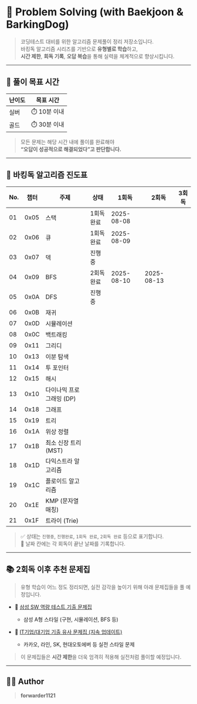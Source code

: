 # 🧠 Problem Solving (with Baekjoon & BarkingDog)

> 코딩테스트 대비를 위한 알고리즘 문제풀이 정리 저장소입니다.  
> 바킹독 알고리즘 시리즈를 기반으로 **유형별로 학습**하고,  
> **시간 제한**, **회독 기록**, **오답 복습**을 통해 실력을 체계적으로 향상시킵니다.

---

## 🎯 풀이 목표 시간

| 난이도 | 목표 시간 |
|--------|------------|
| 실버   | ⏱️ 10분 이내 |
| 골드   | ⏱️ 30분 이내 |
> 모든 문제는 해당 시간 내에 풀이를 완료해야  
> **“오답이 성공적으로 해결되었다”고 판단합니다.**

---

## 📌 바킹독 알고리즘 진도표

| No. | 챕터 | 주제                      | 상태         | 1회독       | 2회독       | 3회독       |
|-----|-------|---------------------------|--------------|-------------|-------------|-------------|
| 01  | 0x05  | 스택                      | 1회독 완료   | 2025-08-08  |             |             |
| 02  | 0x06  | 큐                        | 1회독 완료   | 2025-08-09  |             |             |
| 03  | 0x07  | 덱                        | 진행중       |             |             |             |
| 04  | 0x09  | BFS                       | 2회독 완료   | 2025-08-10  | 2025-08-13  |             |
| 05  | 0x0A  | DFS                       | 진행중       |             |             |             |
| 06  | 0x0B  | 재귀                      |              |             |             |             |
| 07  | 0x0D  | 시뮬레이션                |              |             |             |             |
| 08  | 0x0C  | 백트래킹                  |              |             |             |             |
| 09  | 0x11  | 그리디                    |              |             |             |             |
| 10  | 0x13  | 이분 탐색                 |              |             |             |             |
| 11  | 0x14  | 투 포인터                 |              |             |             |             |
| 12  | 0x15  | 해시                      |              |             |             |             |
| 13  | 0x10  | 다이나믹 프로그래밍 (DP) |              |             |             |             |
| 14  | 0x18  | 그래프                    |              |             |             |             |
| 15  | 0x19  | 트리                      |              |             |             |             |
| 16  | 0x1A  | 위상 정렬                 |              |             |             |             |
| 17  | 0x1B  | 최소 신장 트리 (MST)      |              |             |             |             |
| 18  | 0x1D  | 다익스트라 알고리즘       |              |             |             |             |
| 19  | 0x1C  | 플로이드 알고리즘         |              |             |             |             |
| 20  | 0x1E  | KMP (문자열 매칭)         |              |             |             |             |
| 21  | 0x1F  | 트라이 (Trie)             |              |             |             |             |

> ✅ 상태는 `진행중`, `진행완료`, `1회독 완료`, `2회독 완료` 등으로 표기합니다.  
> 📅 날짜 칸에는 각 회독이 끝난 날짜를 기록합니다.

---

## 📚 2회독 이후 추천 문제집

> 유형 학습이 어느 정도 정리되면, 실전 감각을 높이기 위해 아래 문제집들을 풀 예정입니다.

- 🔗 [삼성 SW 역량 테스트 기출 문제집](https://www.acmicpc.net/workbook/view/1152)  
  - 삼성 A형 스타일 (구현, 시뮬레이션, BFS 등)

- 🔗 [IT기업/대기업 기출 유사 문제집 (지속 업데이트)](https://www.acmicpc.net/workbook/view/8708)  
  - 카카오, 라인, SK, 현대오토에버 등 실전 스타일 문제

> 이 문제집들은 **시간 제한**을 더욱 엄격히 적용해 실전처럼 풀이할 예정입니다.

---

## 🧑‍💻 Author

> **forwarder1121**  

